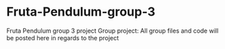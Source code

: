 # Fruta-Pendulum-group-3
Fruta Pendulum group 3 project
Group project: 
All group files and code will be posted here in regards to the project 
